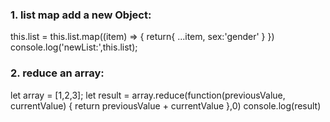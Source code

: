 ### 1. list map add a new Object:
this.list = this.list.map((item) => {
  return{
    ...item,
    sex:'gender'
  }
})
console.log('newList:',this.list);
### 2. reduce an array:
let array = [1,2,3];
let result = array.reduce(function(previousValue, currentValue)
    {
        return previousValue + currentValue
    },0)
console.log(result)       